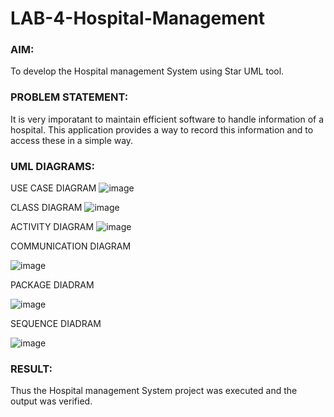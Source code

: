 # LAB-4-Hospital-Management
### AIM:
To develop the Hospital management System using Star UML tool.
### PROBLEM STATEMENT:
It is very imporatant to maintain efficient software to handle information of a hospital.
This application provides a way to record this information and to access these in a simple way.

### UML DIAGRAMS:
USE CASE DIAGRAM
![image](https://github.com/user-attachments/assets/c820c941-6f15-4147-a99b-a58cf7c8e62f)

CLASS DIAGRAM 
![image](https://github.com/user-attachments/assets/fd55fc58-fe1f-43d8-8e0b-24af1114008f)

ACTIVITY DIAGRAM
![image](https://github.com/user-attachments/assets/8bbbb62b-9ba4-44af-82a7-56d87b19fdc3)

COMMUNICATION DIAGRAM


![image](https://github.com/user-attachments/assets/529ad7e7-2d75-4919-8c0a-d45d2da836bc)

PACKAGE DIADRAM

![image](https://github.com/user-attachments/assets/d2032f91-1742-4eef-9f01-f7af11b94808)

SEQUENCE DIADRAM

![image](https://github.com/user-attachments/assets/712b3016-4a49-4898-b651-649697a9db9b)





### RESULT:
Thus the Hospital management System project was executed and the output was verified.

